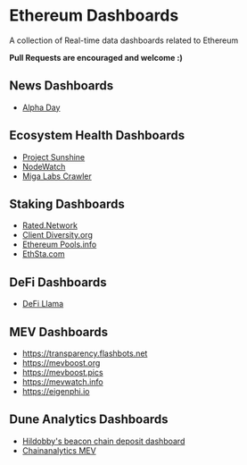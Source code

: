 # Ethereum Dashboards

A collection of Real-time data dashboards related to Ethereum

**Pull Requests are encouraged and welcome :)**


## News Dashboards

* [Alpha Day](https://app.alphaday.com/)

## Ecosystem Health Dashboards

* [Project Sunshine](https://ethsunshine.com)
* [NodeWatch](https://nodewatch.io)
* [Miga Labs Crawler](https://migalabs.es/crawler/dashboard)

## Staking Dashboards

* [Rated.Network](https://dune.com/hildobby/ETH2-Deposits)
* [Client Diversity.org](https://clientdiversity.org)
* [Ethereum Pools.info](https://ethereumpools.info/d/ox1NIwf7k/ethereumpools-public?orgId=1&kiosk&refresh=5m)
* [EthSta.com](https://ethsta.com)

## DeFi Dashboards

* [DeFi Llama](https://defillama.com/)

## MEV Dashboards

* https://transparency.flashbots.net
* https://mevboost.org
* https://mevboost.pics
* https://mevwatch.info
* https://eigenphi.io

## Dune Analytics Dashboards

* [Hildobby's beacon chain deposit dashboard](https://dune.com/hildobby/ETH2-Deposits)
* [Chainanalytics MEV](https://dune.com/ChainsightAnalytics/mev-after-ethereum-merge)
